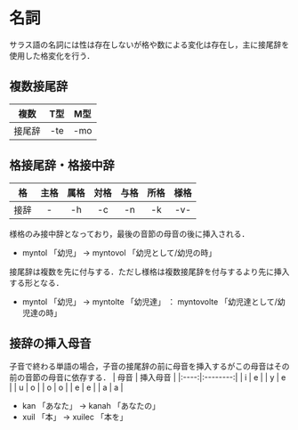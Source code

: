 # 名詞
サラス語の名詞には性は存在しないが格や数による変化は存在し，主に接尾辞を使用した格変化を行う．  

## 複数接尾辞
| 複数   | T型  | M型 |
|:------:|:----:|:---:|
| 接尾辞 | -te  | -mo |

## 格接尾辞・格接中辞
| 格   | 主格 | 属格 | 対格 | 与格 | 所格 | 様格 |
|:----:|:----:|:----:|:----:|:----:|:----:|:----:|
| 接辞 | -    | -h   | -c   | -n   | -k   | -v-  |

様格のみ接中辞となっており，最後の音節の母音の後に挿入される．
- myntol 「幼児」 → myntovol 「幼児として/幼児の時」

接尾辞は複数を先に付与する．ただし様格は複数接尾辞を付与するより先に挿入する形となる．
- myntol 「幼児」 → myntolte 「幼児達」 ： myntovolte 「幼児達として/幼児達の時」

## 接辞の挿入母音
子音で終わる単語の場合，子音の接尾辞の前に母音を挿入するがこの母音はその前の音節の母音に依存する．
| 母音 | 挿入母音 |
|:----:|:--------:|
| i    | e        |
| y    | e        |
| u    | o        |
| o    | o        |
| e    | e        |
| a    | a        |
- kan 「あなた」 → kanah 「あなたの」
- xuil 「本」 → xuilec 「本を」
